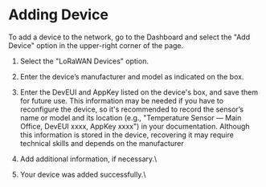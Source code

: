 # Adding Device

To add a device to the network, go to the Dashboard and select the "Add Device" option in the upper-right corner of the page.

1. Select the "LoRaWAN Devices" option.
2. Enter the device’s manufacturer and model as indicated on the box.
3. Enter the DevEUI and AppKey listed on the device's box, and save them for future use. This information may be needed if you have to reconfigure the device, so it's recommended to record the sensor’s name or model and its location (e.g., "Temperature Sensor — Main Office, DevEUI xxxx, AppKey xxxx") in your documentation. Although this information is stored in the device, recovering it may require technical skills and depends on the manufacturer
4. Add additional information, if necessary.\

5. Your device was added successfully.\
